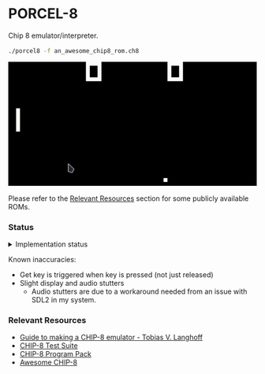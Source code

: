# PORCEL-8

Chip 8 emulator/interpreter.

```bash
./porcel8 -f an_awesome_chip8_rom.ch8
```

![pong.gif](assets/pong.gif)


Please refer to the [Relevant Resources](#relevant-resources) section for some publicly available ROMs.


### Status

<details>
<summary>Implementation status</summary>

- [X] Memory
- [X] Timer
- [X] Loading font
  - [X] Default font
  - [ ] ~~Custom font~~ Future
- [X] Registers
- [X] Stack
- [X] Display
- [X] Instruction Processing
  - [X] Bare requirements for IBM Logo
  - [X] ALU operations
  - [X] Procedure related
  - [X] Timer
  - [X] Super chip8 compatibility.
- [X] Audio
  - Audio seems to stutter, but working
- [X] Keyboard

</details>

Known inaccuracies:
- Get key is triggered when key is pressed (not just released)
- Slight display and audio stutters
  - Audio stutters are due to a workaround needed from an issue with SDL2 in my system.

### Relevant Resources

- [Guide to making a CHIP-8 emulator - Tobias V. Langhoff](https://tobiasvl.github.io/blog/write-a-chip-8-emulator/#specifications)
- [CHIP-8 Test Suite](https://github.com/Timendus/chip8-test-suite)
- [CHIP-8 Program Pack](https://github.com/kripod/chip8-roms)
- [Awesome CHIP-8](https://chip-8.github.io/links/)
